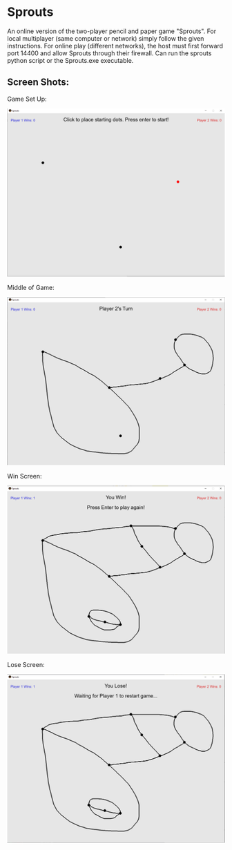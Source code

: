 # Sprouts
An online version of the two-player pencil and paper game "Sprouts". For local multiplayer (same computer or network) simply follow the given instructions. For online play (different networks), the host must first forward port 14400 and allow Sprouts through their firewall. Can run the sprouts python script or the Sprouts.exe executable.

## Screen Shots:

Game Set Up:


![SetUp](SproutsScreenShots/SetUp.png)



Middle of Game:


![p2Turn](SproutsScreenShots/p2Turn.png)



Win Screen:


![p2Turn](SproutsScreenShots/winScreen.png)



Lose Screen:


![p2Turn](SproutsScreenShots/loseScreen.png)
